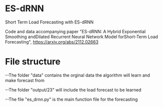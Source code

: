 # ES-dRNN
Short Term Load Forecasting with ES-dRNN

Code and data accompanying paper "ES-dRNN: A Hybrid Exponential Smoothing andDilated Recurrent Neural Network Model forShort-Term Load Forecasting", https://arxiv.org/abs/2112.02663


# File structure
--The folder "data" contains the orginal data the algorithm will learn and make forecast from

--The folder "output/23" will include the load forecast to be learned

--The file "es_drnn.py" is the main function file for the forecasting
